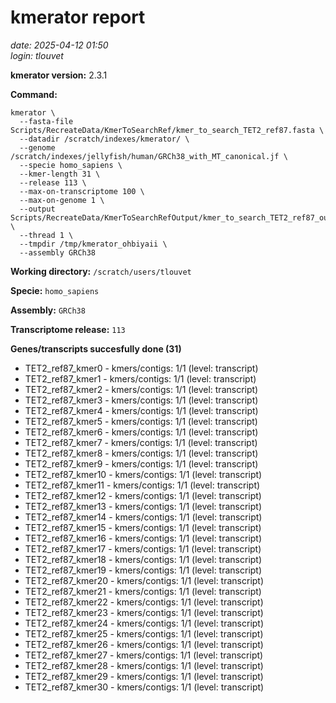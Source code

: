 # kmerator report
*date: 2025-04-12 01:50*  
*login: tlouvet*

**kmerator version:** 2.3.1

**Command:**

```
kmerator \
  --fasta-file Scripts/RecreateData/KmerToSearchRef/kmer_to_search_TET2_ref87.fasta \
  --datadir /scratch/indexes/kmerator/ \
  --genome /scratch/indexes/jellyfish/human/GRCh38_with_MT_canonical.jf \
  --specie homo_sapiens \
  --kmer-length 31 \
  --release 113 \
  --max-on-transcriptome 100 \
  --max-on-genome 1 \
  --output Scripts/RecreateData/KmerToSearchRefOutput/kmer_to_search_TET2_ref87_output \
  --thread 1 \
  --tmpdir /tmp/kmerator_ohbiyaii \
  --assembly GRCh38
```

**Working directory:** `/scratch/users/tlouvet`

**Specie:** `homo_sapiens`

**Assembly:** `GRCh38`

**Transcriptome release:** `113`

**Genes/transcripts succesfully done (31)**

- TET2_ref87_kmer0 - kmers/contigs: 1/1 (level: transcript)
- TET2_ref87_kmer1 - kmers/contigs: 1/1 (level: transcript)
- TET2_ref87_kmer2 - kmers/contigs: 1/1 (level: transcript)
- TET2_ref87_kmer3 - kmers/contigs: 1/1 (level: transcript)
- TET2_ref87_kmer4 - kmers/contigs: 1/1 (level: transcript)
- TET2_ref87_kmer5 - kmers/contigs: 1/1 (level: transcript)
- TET2_ref87_kmer6 - kmers/contigs: 1/1 (level: transcript)
- TET2_ref87_kmer7 - kmers/contigs: 1/1 (level: transcript)
- TET2_ref87_kmer8 - kmers/contigs: 1/1 (level: transcript)
- TET2_ref87_kmer9 - kmers/contigs: 1/1 (level: transcript)
- TET2_ref87_kmer10 - kmers/contigs: 1/1 (level: transcript)
- TET2_ref87_kmer11 - kmers/contigs: 1/1 (level: transcript)
- TET2_ref87_kmer12 - kmers/contigs: 1/1 (level: transcript)
- TET2_ref87_kmer13 - kmers/contigs: 1/1 (level: transcript)
- TET2_ref87_kmer14 - kmers/contigs: 1/1 (level: transcript)
- TET2_ref87_kmer15 - kmers/contigs: 1/1 (level: transcript)
- TET2_ref87_kmer16 - kmers/contigs: 1/1 (level: transcript)
- TET2_ref87_kmer17 - kmers/contigs: 1/1 (level: transcript)
- TET2_ref87_kmer18 - kmers/contigs: 1/1 (level: transcript)
- TET2_ref87_kmer19 - kmers/contigs: 1/1 (level: transcript)
- TET2_ref87_kmer20 - kmers/contigs: 1/1 (level: transcript)
- TET2_ref87_kmer21 - kmers/contigs: 1/1 (level: transcript)
- TET2_ref87_kmer22 - kmers/contigs: 1/1 (level: transcript)
- TET2_ref87_kmer23 - kmers/contigs: 1/1 (level: transcript)
- TET2_ref87_kmer24 - kmers/contigs: 1/1 (level: transcript)
- TET2_ref87_kmer25 - kmers/contigs: 1/1 (level: transcript)
- TET2_ref87_kmer26 - kmers/contigs: 1/1 (level: transcript)
- TET2_ref87_kmer27 - kmers/contigs: 1/1 (level: transcript)
- TET2_ref87_kmer28 - kmers/contigs: 1/1 (level: transcript)
- TET2_ref87_kmer29 - kmers/contigs: 1/1 (level: transcript)
- TET2_ref87_kmer30 - kmers/contigs: 1/1 (level: transcript)
